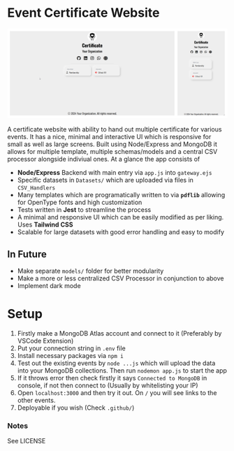 # Event Certificate Website

![Main](./public/1727322512391.png "Main")

A certificate website with ability to hand out multiple certificate for various events. It has a nice, minimal and interactive UI which is responsive for small as well as large screens. Built using Node/Express and MongoDB it allows for multiple template, multiple schemas/models and a central CSV processor alongside indiviual ones. At a glance the app consists of

- **Node/Express** Backend with main entry via `app.js` into `gateway.ejs`
- Specific datasets in `Datasets/` which are uploaded via files in `CSV_Handlers`
- Many templates which are programatically written to via **`pdflib`** allowing for OpenType fonts and high customization
- Tests written in **Jest** to streamline the process
- A minimal and responsive UI which can be easily modified as per liking. Uses **Tailwind CSS**
- Scalable for large datasets with good error handling and easy to modify

## In Future

- Make separate `models/` folder for better modularity
- Make a more or less centralized CSV Processor in conjunction to above
- Implement dark mode

# Setup

1. Firstly make a MongoDB Atlas account and connect to it (Preferably by VSCode Extension)
2. Put your connection string in `.env` file
3. Install necessary packages via `npm i`
4. Test out the existing events by `node ...js` which will upload the data into your MongoDB collections. Then run `nodemon app.js` to start the app
5. If it throws error then check firstly it says `Connected to MongoDB` in console, if not then connect to (Usually by whitelisting your IP)
6. Open `localhost:3000` and then try it out. On `/` you will see links to the other events.
7. Deployable if you wish (Check `.github/`)

### Notes

See LICENSE